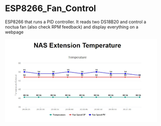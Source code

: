 # ESP8266_Fan_Control
ESP8266 that runs a PID controller. It reads two DS18B20 and control a noctua fan (also check RPM feedback) and display everything on a webpage


![Web interface](/README/WebServer.JPG)
